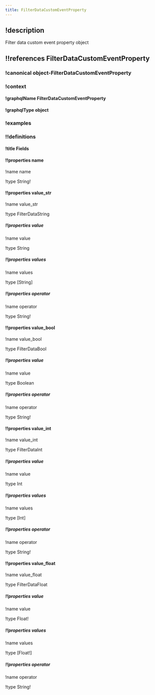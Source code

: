 ```yaml
---
title: FilterDataCustomEventProperty
---
```

## !description

Filter data custom event property object

## !!references FilterDataCustomEventProperty

### !canonical object-FilterDataCustomEventProperty

### !context

#### !graphqlName FilterDataCustomEventProperty

#### !graphqlType object

### !examples

### !!definitions

#### !title Fields

#### !!properties name

!name name

!type String!



#### !!properties value_str

!name value\_str

!type FilterDataString



##### !!properties value

!name value

!type String



##### !!properties values

!name values

!type \[String]



##### !!properties operator

!name operator

!type String!



#### !!properties value_bool

!name value\_bool

!type FilterDataBool



##### !!properties value

!name value

!type Boolean



##### !!properties operator

!name operator

!type String!



#### !!properties value_int

!name value\_int

!type FilterDataInt



##### !!properties value

!name value

!type Int



##### !!properties values

!name values

!type \[Int]



##### !!properties operator

!name operator

!type String!



#### !!properties value_float

!name value\_float

!type FilterDataFloat



##### !!properties value

!name value

!type Float!



##### !!properties values

!name values

!type \[Float!]



##### !!properties operator

!name operator

!type String!

